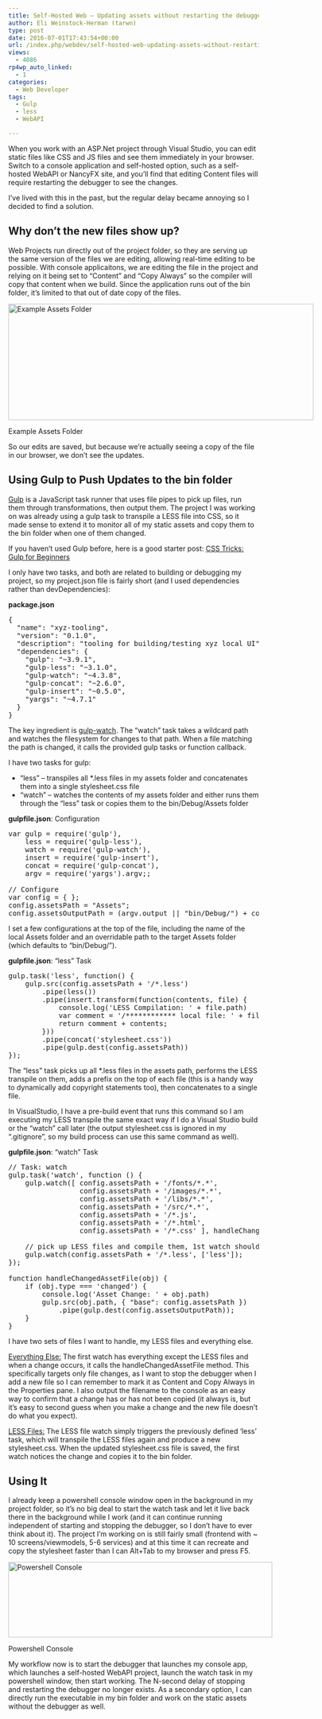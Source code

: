 ```yaml
---
title: Self-Hosted Web – Updating assets without restarting the debugger
author: Eli Weinstock-Herman (tarwn)
type: post
date: 2016-07-01T17:43:54+00:00
url: /index.php/webdev/self-hosted-web-updating-assets-without-restarting-the-debugger/
views:
  - 4086
rp4wp_auto_linked:
  - 1
categories:
  - Web Developer
tags:
  - Gulp
  - less
  - WebAPI

---
```

When you work with an ASP.Net project through Visual Studio, you can edit static files like CSS and JS files and see them immediately in your browser. Switch to a console application and self-hosted option, such as a self-hosted WebAPI or NancyFX site, and you&#8217;ll find that editing Content files will require restarting the debugger to see the changes.

I&#8217;ve lived with this in the past, but the regular delay became annoying so I decided to find a solution.

## Why don&#8217;t the new files show up?

Web Projects run directly out of the project folder, so they are serving up the same version of the files we are editing, allowing real-time editing to be possible. With console applicaitons, we are editing the file in the project and relying on it being set to &#8220;Content&#8221; and &#8220;Copy Always&#8221; so the compiler will copy that content when we build. Since the application runs out of the bin folder, it&#8217;s limited to that out of date copy of the files.

<div id="attachment_4601" style="width: 624px" class="wp-caption aligncenter">
  <a href="/wp-content/uploads/2016/06/AssetsFolder.png"><img src="/wp-content/uploads/2016/06/AssetsFolder.png" alt="Example Assets Folder" width="614" height="234" class="size-full wp-image-4601" srcset="/wp-content/uploads/2016/06/AssetsFolder.png 614w, /wp-content/uploads/2016/06/AssetsFolder-300x114.png 300w" sizes="(max-width: 614px) 100vw, 614px" /></a>
  
  <p class="wp-caption-text">
    Example Assets Folder
  </p>
</div>

So our edits are saved, but because we&#8217;re actually seeing a copy of the file in our browser, we don&#8217;t see the updates.

## Using Gulp to Push Updates to the bin folder

<a href="http://gulpjs.com/" target="_blank" title="gulp.js">Gulp</a> is a JavaScript task runner that uses file pipes to pick up files, run them through transformations, then output them. The project I was working on was already using a gulp task to transpile a LESS file into CSS, so it made sense to extend it to monitor all of my static assets and copy them to the bin folder when one of them changed.

If you haven&#8217;t used Gulp before, here is a good starter post: <a href="https://css-tricks.com/gulp-for-beginners/" title="CSS Tricks: Gulp for Beginners" target="_blank">CSS Tricks: Gulp for Beginners</a>

I only have two tasks, and both are related to building or debugging my project, so my project.json file is fairly short (and I used dependencies rather than devDependencies):

**package.json**

<pre>{
  "name": "xyz-tooling",
  "version": "0.1.0",
  "description": "tooling for building/testing xyz local UI",
  "dependencies": {
    "gulp": "~3.9.1",
    "gulp-less": "~3.1.0",
    "gulp-watch": "~4.3.8",
    "gulp-concat": "~2.6.0",
    "gulp-insert": "~0.5.0",
    "yargs": "~4.7.1"
  }
}</pre>

The key ingredient is <a href="https://www.npmjs.com/package/gulp-watch" title="gulp-watch on npmjs.com" target="_blank">gulp-watch</a>. The &#8220;watch&#8221; task takes a wildcard path and watches the filesystem for changes to that path. When a file matching the path is changed, it calls the provided gulp tasks or function callback.

I have two tasks for gulp: 

  * &#8220;less&#8221; &#8211; transpiles all *.less files in my assets folder and concatenates them into a single stylesheet.css file
  * &#8220;watch&#8221; &#8211; watches the contents of my assets folder and either runs them through the &#8220;less&#8221; task or copies them to the bin/Debug/Assets folder

**gulpfile.json**: Configuration

<pre>var gulp = require('gulp'),
    less = require('gulp-less'),
    watch = require('gulp-watch'),
    insert = require('gulp-insert'),
    concat = require('gulp-concat'),
    argv = require('yargs').argv;;

// Configure
var config = { };
config.assetsPath = "Assets";
config.assetsOutputPath = (argv.output || "bin/Debug/") + config.assetsPath;</pre>

I set a few configurations at the top of the file, including the name of the local Assets folder and an overridable path to the target Assets folder (which defaults to &#8220;bin/Debug/&#8221;).

**gulpfile.json**: &#8220;less&#8221; Task

<pre>gulp.task('less', function() {
    gulp.src(config.assetsPath + '/*.less')
        .pipe(less())
        .pipe(insert.transform(function(contents, file) {
            console.log('LESS Compilation: ' + file.path)
            var comment = '/************ local file: ' + file.path + ' ************/\n';
            return comment + contents;
        }))
        .pipe(concat('stylesheet.css'))
        .pipe(gulp.dest(config.assetsPath))
});</pre>

The &#8220;less&#8221; task picks up all *.less files in the assets path, performs the LESS transpile on them, adds a prefix on the top of each file (this is a handy way to dynamically add copyright statements too), then concatenates to a single file.

In VisualStudio, I have a pre-build event that runs this command so I am executing my LESS transpile the same exact way if I do a Visual Studio build or the &#8220;watch&#8221; call later (the output stylesheet.css is ignored in my &#8220;.gitignore&#8221;, so my build process can use this same command as well).

**gulpfile.json**: &#8220;watch&#8221; Task

<pre>// Task: watch
gulp.task('watch', function () {
    gulp.watch([ config.assetsPath + '/fonts/*.*',
                 config.assetsPath + '/images/*.*',
                 config.assetsPath + '/libs/*.*',
                 config.assetsPath + '/src/*.*',
                 config.assetsPath + '/*.js',
                 config.assetsPath + '/*.html',
                 config.assetsPath + '/*.css' ], handleChangedAssetFile);

    // pick up LESS files and compile them, 1st watch should pick up output and put it in correct spot
    gulp.watch(config.assetsPath + '/*.less', ['less']);
});

function handleChangedAssetFile(obj) {
    if (obj.type === 'changed') {
        console.log('Asset Change: ' + obj.path)
        gulp.src(obj.path, { "base": config.assetsPath })
            .pipe(gulp.dest(config.assetsOutputPath));
    }
}</pre>

I have two sets of files I want to handle, my LESS files and everything else. 

<u>Everything Else:</u> The first watch has everything except the LESS files and when a change occurs, it calls the handleChangedAssetFile method. This specifically targets only file changes, as I want to stop the debugger when I add a new file so I can remember to mark it as Content and Copy Always in the Properties pane. I also output the filename to the console as an easy way to confirm that a change has or has not been copied (it always is, but it&#8217;s easy to second guess when you make a change and the new file doesn&#8217;t do what you expect).

<u>LESS Files:</u> The LESS file watch simply triggers the previously defined &#8216;less&#8217; task, which will transpile the LESS files again and produce a new stylesheet.css. When the updated stylesheet.css file is saved, the first watch notices the change and copies it to the bin folder.

## Using It

I already keep a powershell console window open in the background in my project folder, so it&#8217;s no big deal to start the watch task and let it live back there in the background while I work (and it can continue running independent of starting and stopping the debugger, so I don&#8217;t have to ever think about it). The project I&#8217;m working on is still fairly small (frontend with ~ 10 screens/viewmodels, 5-6 services) and at this time it can recreate and copy the stylesheet faster than I can Alt+Tab to my browser and press F5.

<div id="attachment_4602" style="width: 541px" class="wp-caption aligncenter">
  <a href="/wp-content/uploads/2016/06/CommandLine.png"><img src="/wp-content/uploads/2016/06/CommandLine.png" alt="Powershell Console" width="531" height="152" class="size-full wp-image-4602" srcset="/wp-content/uploads/2016/06/CommandLine.png 531w, /wp-content/uploads/2016/06/CommandLine-300x85.png 300w" sizes="(max-width: 531px) 100vw, 531px" /></a>
  
  <p class="wp-caption-text">
    Powershell Console
  </p>
</div>

My workflow now is to start the debugger that launches my console app, which launches a self-hosted WebAPI project, launch the watch task in my powershell window, then start working. The N-second delay of stopping and restarting the debugger no longer exists. As a secondary option, I can directly run the executable in my bin folder and work on the static assets without the debugger as well.